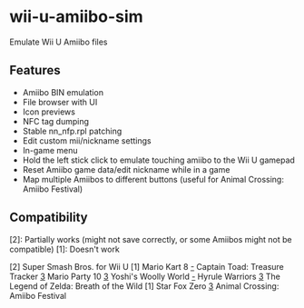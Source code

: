 # wii-u-amiibo-sim
Emulate Wii U Amiibo files

Features
--------

- Amiibo BIN emulation
- File browser with UI
- Icon previews
- NFC tag dumping
- Stable nn_nfp.rpl patching
- Edit custom mii/nickname settings
- In-game menu
- Hold the left stick click to emulate touching amiibo to the Wii U gamepad
- Reset Amiibo game data/edit nickname while in a game
- Map multiple Amiibos to different buttons (useful for Animal Crossing: Amiibo Festival)

Compatibility
-------------

[-]: Untested
[3]: Works
[2]: Partially works (might not save correctly, or some Amiibos might not be compatible)
[1]: Doesn't work

[2] Super Smash Bros. for Wii U
[1] Mario Kart 8
[-] Captain Toad: Treasure Tracker
[3] Mario Party 10
[3] Yoshi's Woolly World
[-] Hyrule Warriors
[3] The Legend of Zelda: Breath of the Wild
[1] Star Fox Zero
[3] Animal Crossing: Amiibo Festival
